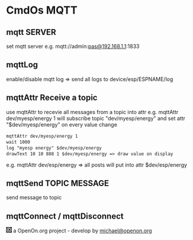 
# CmdOs MQTT

 
## mqtt SERVER
set mqtt server e.g. mqtt://admin:pas@192.168.1.1:1833

## mqttLog
enable/disable mqtt log 
=> send all logs to device/esp/ESPNAME/log

## mqttAttr Receive a topic 

use mqttAttr to recevie all messages from a topic into attr
	e.g. mqttAttr dev/myesp/energy 1
will subscribe topic "dev/myesp/energy" and set attr "$dev/myesp/energy" on every value change

	mqttAttr dev/myesp/energy 1
	wait 1000
	log "myesp energy" $dev/myesp/energy
	drawText 10 10 888 1 $dev/myesp/energy => draw value on display

e.g. mqttAttr dev/esp/energy => all posts will put into attr $dev/esp/energy 

## mqttSend TOPIC MESSAGE
send message to topic

## mqttConnect / mqttDisconnect


![LOGO](images/CmdOS_logo.gif) a OpenOn.org project - develop by michael@openon.org 

 